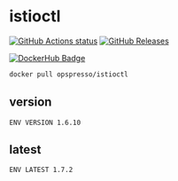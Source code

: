 # istioctl

[![GitHub Actions status](https://github.com/opspresso/istioctl/workflows/Build-Push/badge.svg)](https://github.com/opspresso/istioctl/actions)
[![GitHub Releases](https://img.shields.io/github/release/opspresso/istioctl.svg)](https://github.com/opspresso/istioctl/releases)

[![DockerHub Badge](http://dockeri.co/image/opspresso/istioctl)](https://hub.docker.com/r/opspresso/istioctl/)

```bash
docker pull opspresso/istioctl
```

## version

```
ENV VERSION 1.6.10
```

## latest

```
ENV LATEST 1.7.2
```
